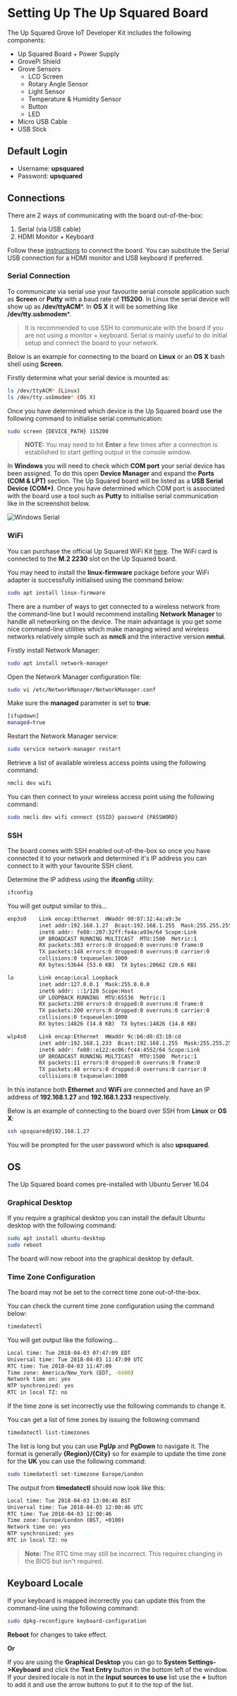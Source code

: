 

# Setting Up The Up Squared Board
The Up Squared Grove IoT Developer Kit includes the following components:

 - Up Squared Board + Power Supply
 - GrovePi Shield
 - Grove Sensors
	 - LCD Screen
	 - Rotary Angle Sensor
	 - Light Sensor
	 - Temperature & Humidity Sensor
	 - Button
	 - LED
 - Micro USB Cable
 - USB Stick


## Default Login
 - Username: **upsquared**
 - Password: **upsquared**

## Connections
There are 2 ways of communicating with the board out-of-the-box:

 1. Serial (via USB cable)
 2. HDMI Monitor + Keyboard

Follow these [instructions](https://software.intel.com/en-us/upsquared-grove-getting-started-guide-power-on-board) to connect the board. You can substitute the Serial USB connection for a HDMI monitor and USB keyboard if preferred.

### Serial Connection
To communicate via serial use your favourite serial console application such as **Screen** or **Putty** with a baud rate of **115200**. In Linux the serial device will show up as **/dev/ttyACM***. In **OS X** it will be something like **/dev/tty.usbmodem***.

> It is recommended to use SSH to communicate with the board if you are not using a monitor + keyboard. Serial is mainly useful to do initial setup and connect the board to your network.

Below is an example for connecting to the board on **Linux** or an **OS X** bash shell using **Screen**. 

Firstly determine what your serial device is mounted as:
``` bash
ls /dev/ttyACM* (Linux)
ls /dev/tty.usbmodem* (OS X)
```
Once you have determined which device is the Up Squared board use the following command to initialise serial communication:
``` bash
sudo screen {DEVICE_PATH} 115200
```
> **NOTE:** You may need to hit **Enter** a few times after a connection is established to start getting output in the console window.

In **Windows** you will need to check which **COM port** your serial device has been assigned. To do this open **Device Manager** and expand the **Ports (COM & LPT)** section. The Up Squared board will be listed as a **USB Serial Device (COM\*)**. Once you have determined which COM port is associated with the board use a tool such as **Putty** to initialise serial communication like in the screenshot below.

![Windows Serial](images/windows_serial.jpg)

### WiFi
You can purchase the official Up Squared WiFi Kit [here](https://up-shop.org/up-peripherals/109-m2-2230-wifi-kit.html). The WiFi card is connected to the **M.2 2230** slot on the Up Squared board.

You may need to install the **linux-firmware** package before your WiFi adapter is successfully initialised using the command below:
``` bash
sudo apt install linux-firmware
```

There are a number of ways to get connected to a wireless network from the command-line but I would recommend installing **Network Manager** to handle all networking on the device. The main advantage is you get some nice command-line utilities which make managing wired and wireless networks relatively simple such as **nmcli** and the interactive version **nmtui**.

Firstly install Network Manager:
``` bash
sudo apt install network-manager
```

Open the Network Manager configuration file:
``` bash
sudo vi /etc/NetworkManager/NetworkManager.conf
```
Make sure the **managed** parameter is set to **true**:
``` bash
[ifupdown]
managed=true
```
Restart the Network Manager service:
``` bash
sudo service network-manager restart
```

Retrieve a list of available wireless access points using the following command:
``` bash
nmcli dev wifi
```
You can then connect to your wireless access point using the following command:
``` bash
sudo nmcli dev wifi connect {SSID} password {PASSWORD}
```

### SSH
The board comes with SSH enabled out-of-the-box so once you have connected it to your network and determined it's IP address you can connect to it with your favourite SSH client.

Determine the IP address using the **ifconfig** utility:
``` bash
ifconfig
```
You will get output similar to this...
``` bash
enp3s0    Link encap:Ethernet  HWaddr 00:07:32:4a:a9:3e
          inet addr:192.168.1.27  Bcast:192.168.1.255  Mask:255.255.255.0
          inet6 addr: fe80::207:32ff:fe4a:a93e/64 Scope:Link
          UP BROADCAST RUNNING MULTICAST  MTU:1500  Metric:1
          RX packets:383 errors:0 dropped:0 overruns:0 frame:0
          TX packets:148 errors:0 dropped:0 overruns:0 carrier:0
          collisions:0 txqueuelen:1000
          RX bytes:53644 (53.6 KB)  TX bytes:20662 (20.6 KB)

lo        Link encap:Local Loopback
          inet addr:127.0.0.1  Mask:255.0.0.0
          inet6 addr: ::1/128 Scope:Host
          UP LOOPBACK RUNNING  MTU:65536  Metric:1
          RX packets:200 errors:0 dropped:0 overruns:0 frame:0
          TX packets:200 errors:0 dropped:0 overruns:0 carrier:0
          collisions:0 txqueuelen:1000
          RX bytes:14826 (14.8 KB)  TX bytes:14826 (14.8 KB)

wlp4s0    Link encap:Ethernet  HWaddr 9c:b6:d0:d3:10:cd
          inet addr:192.168.1.233  Bcast:192.168.1.255  Mask:255.255.255.0
          inet6 addr: fe80::e122:ec06:fc44:4552/64 Scope:Link
          UP BROADCAST RUNNING MULTICAST  MTU:1500  Metric:1
          RX packets:11 errors:0 dropped:0 overruns:0 frame:0
          TX packets:48 errors:0 dropped:0 overruns:0 carrier:0
          collisions:0 txqueuelen:1000
```
In this instance both **Ethernet** and **WiFi** are connected and have an IP address of **192.168.1.27** and **192.168.1.233** respectively.

Below is an example of connecting to the board over SSH from **Linux** or **OS X**:
``` bash
ssh upsquared@192.168.1.27
```
You will be prompted for the user password which is also **upsquared**.

## OS
The Up Squared board comes pre-installed with Ubuntu Server 16.04

### Graphical Desktop
If you require a graphical desktop you can install the default Ubuntu desktop with the following command:
``` bash
sudo apt install ubuntu-desktop
sudo reboot
```
The board will now reboot into the graphical desktop by default.

### Time Zone Configuration
The board may not be set to the correct time zone out-of-the-box.

You can check the current time zone configuration using the command below:
``` bash
timedatectl
```
You will get output like the following...
``` bash
Local time: Tue 2018-04-03 07:47:09 EDT
Universal time: Tue 2018-04-03 11:47:09 UTC
RTC time: Tue 2018-04-03 11:47:09
Time zone: America/New_York (EDT, -0400)
Network time on: yes
NTP synchronized: yes
RTC in local TZ: no
```
If the time zone is set incorrectly use the following commands to change it.

You can get a list of time zones by issuing the following command
``` bash
timedatectl list-timezones
```
The list is long but you can use **PgUp** and **PgDown** to navigate it. The format is generally **{Region}/{City}** so for example to update the time zone for the **UK** you can use the following command:
``` bash
sudo timedatectl set-timezone Europe/London
```
The output from **timedatectl** should now look like this:
``` bash
Local time: Tue 2018-04-03 13:00:46 BST
Universal time: Tue 2018-04-03 12:00:46 UTC
RTC time: Tue 2018-04-03 12:00:46
Time zone: Europe/London (BST, +0100)
Network time on: yes
NTP synchronized: yes
RTC in local TZ: no
```
> **Note:** The RTC time may still be incorrect. This requires changing in the BIOS but isn't required.

## Keyboard Locale
If your keyboard is mapped incorrectly you can update this from the command-line using the following command:
``` bash
sudo dpkg-reconfigure keyboard-configuration
```
**Reboot** for changes to take effect.

**Or**

If you are using the **Graphical Desktop** you can go to **System Settings->Keyboard** and click the **Text Entry** button in the bottom left of the window. If your desired locale is not in the **Input sources to use** list use the **+** button to add it and use the arrow buttons to put it to the top of the list.
